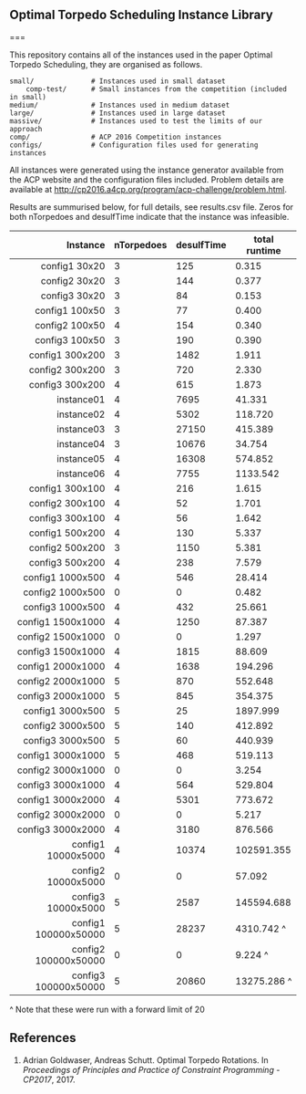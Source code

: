 ## Optimal Torpedo Scheduling Instance Library
===

This repository contains all of the instances used in the paper Optimal Torpedo Scheduling, they are organised as follows.

```
small/              # Instances used in small dataset
    comp-test/      # Small instances from the competition (included in small)
medium/             # Instances used in medium dataset
large/              # Instances used in large dataset
massive/            # Instances used to test the limits of our approach
comp/               # ACP 2016 Competition instances
configs/            # Configuration files used for generating instances
```

All instances were generated using the instance generator available from the ACP website and the configuration files included. Problem details are available at http://cp2016.a4cp.org/program/acp-challenge/problem.html.

Results are summurised below, for full details, see results.csv file. Zeros for both nTorpedoes and desulfTime indicate that the instance was infeasible.

|Instance|nTorpedoes|desulfTime|total runtime|
|---:|---|---|---|
|config1 30x20|3|125|0.315|
|config2 30x20|3|144|0.377|
|config3 30x20|3|84|0.153|
|config1 100x50|3|77|0.400|
|config2 100x50|4|154|0.340|
|config3 100x50|3|190|0.390|
|config1 300x200|3|1482|1.911|
|config2 300x200|3|720|2.330|
|config3 300x200|4|615|1.873|
|instance01|4|7695|41.331|
|instance02|4|5302|118.720|
|instance03|3|27150|415.389|
|instance04|3|10676|34.754|
|instance05|4|16308|574.852|
|instance06|4|7755|1133.542|
|config1 300x100|4|216|1.615|
|config2 300x100|4|52|1.701|
|config3 300x100|4|56|1.642|
|config1 500x200|4|130|5.337|
|config2 500x200|3|1150|5.381|
|config3 500x200|4|238|7.579|
|config1 1000x500|4|546|28.414|
|config2 1000x500|0|0|0.482|
|config3 1000x500|4|432|25.661|
|config1 1500x1000|4|1250|87.387|
|config2 1500x1000|0|0|1.297|
|config3 1500x1000|4|1815|88.609|
|config1 2000x1000|4|1638|194.296|
|config2 2000x1000|5|870|552.648|
|config3 2000x1000|5|845|354.375|
|config1 3000x500|5|25|1897.999|
|config2 3000x500|5|140|412.892|
|config3 3000x500|5|60|440.939|
|config1 3000x1000|5|468|519.113|
|config2 3000x1000|0|0|3.254|
|config3 3000x1000|4|564|529.804|
|config1 3000x2000|4|5301|773.672|
|config2 3000x2000|0|0|5.217|
|config3 3000x2000|4|3180|876.566|
|config1 10000x5000|4|10374|102591.355|
|config2 10000x5000|0|0|57.092|
|config3 10000x5000|5|2587|145594.688|
|config1 100000x50000|5|28237|4310.742 ^|
|config2 100000x50000|0|0|9.224 ^|
|config3 100000x50000|5|20860|13275.286 ^|

^ Note that these were run with a forward limit of 20

## References

1. Adrian Goldwaser, Andreas Schutt. Optimal Torpedo Rotations. In *Proceedings of Principles and Practice of Constraint Programming - CP2017*, 2017.
